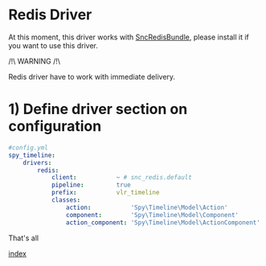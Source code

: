 Redis Driver
==========

At this moment, this driver works with [SncRedisBundle](https://github.com/snc/SncRedisBundle), please install it if you want to use this driver.

/!\ WARNING /!\

Redis driver have to work with immediate delivery.

# 1) Define driver section on configuration

```yml
#config.yml
spy_timeline:
    drivers:
        redis:
            client:           ~ # snc_redis.default
            pipeline:         true
            prefix:           vlr_timeline
            classes:
                action:           'Spy\Timeline\Model\Action'
                component:        'Spy\Timeline\Model\Component'
                action_component: 'Spy\Timeline\Model\ActionComponent'
```

That's all

[index](https://github.com/stephpy/timeline-bundle/blob/master/Resources/doc/index.markdown)
